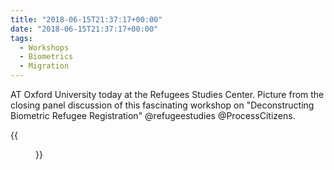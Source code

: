 ```yaml
---
title: "2018-06-15T21:37:17+00:00"
date: "2018-06-15T21:37:17+00:00"
tags:
  - Workshops
  - Biometrics
  - Migration
---
```


AT Oxford University today at the Refugees Studies Center. Picture from the closing panel discussion of this fascinating workshop on "Deconstructing Biometric Refugee Registration" @refugeestudies @ProcessCitizens.

{{<figure src="/img/microposts/old/Dfw0sTlWkAEWcS6.jpg" alt="Workshop on Deconstructing Biometric Refugee Registration">}}
